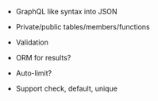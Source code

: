 - GraphQL like syntax into JSON

- Private/public tables/members/functions

- Validation

- ORM for results?

- Auto-limit?

- Support check, default, unique

